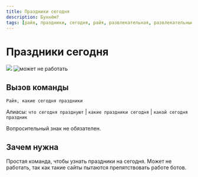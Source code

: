 ```yaml
---
title: Праздники сегодня
description: Бухнём?
tags: [райя, праздники, сегодня, райя, развлекательная, развлекательные, амино, amino, команда, команды]
---
```



# Праздники сегодня

![](https://img.shields.io/badge/тип_команды-развлекательная-blue?style=for-the-badge) ![может не работать](https://img.shields.io/badge/может%20не%20работать-darkred?style=for-the-badge)

## Вызов команды

`Райя, какие сегодня праздники`

Алиасы: `что сегодня празднуют` | `какие праздники сегодня` | `какой сегодня праздник`

Вопросительный знак не обязателен.

## Зачем нужна

Простая команда, чтобы узнать праздники на сегодня. Может не работать, так как такие сайты пытаются препятствовать работе ботов.

